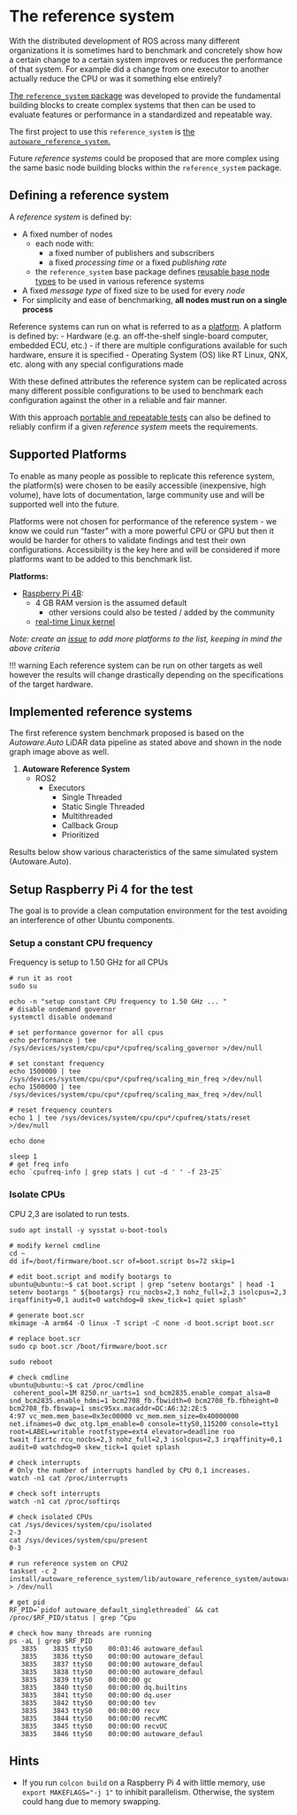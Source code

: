 # The reference system

With the distributed development of ROS across many different organizations it is sometimes hard to
benchmark and concretely show how a certain change to a certain system improves or
reduces the performance of that system.
For example did a change from one executor to another actually
reduce the CPU or was it something else entirely?

[The `reference_system` package](reference_system/README.md) was developed to provide the
fundamental building blocks to create complex systems that then can be used to
evaluate features or performance in a standardized and repeatable way.

The first project to use this `reference_system` is [the `autoware_reference_system`.](
autoware_reference_system/README.md)

Future _reference systems_ could be proposed that are more complex using the same
basic node building blocks within the `reference_system` package.

## Defining a reference system

A _reference system_ is defined by:

- A fixed number of nodes
    - each node with:
        - a fixed number of publishers and subscribers
        - a fixed _processing time_ or a fixed _publishing rate_
    - the `reference_system` base package defines [reusable base node types](
      reference_system/README.md#base-node-types) to be used in various reference systems
- A fixed _message type_ of fixed size to be used for every _node_
- For simplicity and ease of benchmarking, **all nodes must run on a single process**

Reference systems can run on what is referred to as a [platform](#supported-platforms).
A platform is defined by:
    - Hardware (e.g. an off-the-shelf single-board computer, embedded ECU, etc.)
        - if there are multiple configurations available for such hardware, ensure it is specified
    - Operating System (OS) like RT Linux, QNX, etc. along with any special configurations made

With these defined attributes the reference system can be replicated across many different possible
configurations to be used to benchmark each configuration against the other in a reliable and fair
manner.

With this approach [portable and repeatable tests](#testing) can also be defined to reliably confirm
if a given _reference system_ meets the requirements.

## Supported Platforms

To enable as many people as possible to replicate this reference system, the platform(s) were chosen
to be easily accessible (inexpensive, high volume), have lots of documentation,
large community use and will be supported well into the future.

Platforms were not chosen for performance of the reference system - we know we could run “faster”
with a more powerful CPU or GPU but then it would be harder for others to validate findings
and test their own configurations.
Accessibility is the key here and will be considered if
more platforms want to be added to this benchmark list.

**Platforms:**

- [Raspberry Pi 4B](https://www.raspberrypi.org/products/raspberry-pi-4-model-b/):
    - 4 GB RAM version is the assumed default
        - other versions could also be tested / added by the community
    - [real-time Linux kernel](https://github.com/ros-realtime/rt-kernel-docker-builder)

_Note: create an [issue](https://github.com/ros-realtime/reference-system-autoware/issues/)_
_to add more platforms to the list, keeping in mind the above criteria_

!!! warning
    Each reference system can be run on other targets as well
    however the results will change drastically depending on the
    specifications of the target hardware.

## Implemented reference systems

The first reference system benchmark proposed is based on the *Autoware.Auto* LiDAR data pipeline
as stated above and shown in the node graph image above as well.

1. **Autoware Reference System**
    - ROS2
        - Executors
            - Single Threaded
            - Static Single Threaded
            - Multithreaded
            - Callback Group
            - Prioritized

Results below show various characteristics of the same simulated system (Autoware.Auto).

## Setup Raspberry Pi 4 for the test

The goal is to provide a clean computation environment for the test
avoiding an interference of other Ubuntu components.

### Setup a constant CPU frequency

Frequency is setup to 1.50 GHz for all CPUs

```console
# run it as root
sudo su

echo -n "setup constant CPU frequency to 1.50 GHz ... "
# disable ondemand governor
systemctl disable ondemand

# set performance governor for all cpus
echo performance | tee /sys/devices/system/cpu/cpu*/cpufreq/scaling_governor >/dev/null

# set constant frequency
echo 1500000 | tee /sys/devices/system/cpu/cpu*/cpufreq/scaling_min_freq >/dev/null
echo 1500000 | tee /sys/devices/system/cpu/cpu*/cpufreq/scaling_max_freq >/dev/null

# reset frequency counters
echo 1 | tee /sys/devices/system/cpu/cpu*/cpufreq/stats/reset >/dev/null

echo done

sleep 1
# get freq info
echo `cpufreq-info | grep stats | cut -d ' ' -f 23-25`
```

### Isolate CPUs

CPU 2,3 are isolated to run tests.

```console
sudo apt install -y sysstat u-boot-tools
```

```console
# modify kernel cmdline
cd ~
dd if=/boot/firmware/boot.scr of=boot.script bs=72 skip=1

# edit boot.script and modify bootargs to
ubuntu@ubuntu:~$ cat boot.script | grep "setenv bootargs" | head -1
setenv bootargs " ${bootargs} rcu_nocbs=2,3 nohz_full=2,3 isolcpus=2,3 irqaffinity=0,1 audit=0 watchdog=0 skew_tick=1 quiet splash"

# generate boot.scr
mkimage -A arm64 -O linux -T script -C none -d boot.script boot.scr

# replace boot.scr
sudo cp boot.scr /boot/firmware/boot.scr

sudo reboot

# check cmdline
ubuntu@ubuntu:~$ cat /proc/cmdline
 coherent_pool=1M 8250.nr_uarts=1 snd_bcm2835.enable_compat_alsa=0 snd_bcm2835.enable_hdmi=1 bcm2708_fb.fbwidth=0 bcm2708_fb.fbheight=0 bcm2708_fb.fbswap=1 smsc95xx.macaddr=DC:A6:32:2E:5
4:97 vc_mem.mem_base=0x3ec00000 vc_mem.mem_size=0x40000000  net.ifnames=0 dwc_otg.lpm_enable=0 console=ttyS0,115200 console=tty1 root=LABEL=writable rootfstype=ext4 elevator=deadline roo
twait fixrtc rcu_nocbs=2,3 nohz_full=2,3 isolcpus=2,3 irqaffinity=0,1 audit=0 watchdog=0 skew_tick=1 quiet splash

# check interrupts
# Only the number of interrupts handled by CPU 0,1 increases.
watch -n1 cat /proc/interrupts

# check soft interrupts
watch -n1 cat /proc/softirqs

# check isolated CPUs
cat /sys/devices/system/cpu/isolated
2-3
cat /sys/devices/system/cpu/present
0-3

# run reference system on CPU2
taskset -c 2 install/autoware_reference_system/lib/autoware_reference_system/autoware_default_singlethreaded > /dev/null

# get pid
RF_PID=`pidof autoware_default_singlethreaded` && cat /proc/$RF_PID/status | grep ^Cpu

# check how many threads are running
ps -aL | grep $RF_PID
   3835    3835 ttyS0    00:03:46 autoware_defaul
   3835    3836 ttyS0    00:00:00 autoware_defaul
   3835    3837 ttyS0    00:00:00 autoware_defaul
   3835    3838 ttyS0    00:00:00 autoware_defaul
   3835    3839 ttyS0    00:00:00 gc
   3835    3840 ttyS0    00:00:00 dq.builtins
   3835    3841 ttyS0    00:00:00 dq.user
   3835    3842 ttyS0    00:00:00 tev
   3835    3843 ttyS0    00:00:00 recv
   3835    3844 ttyS0    00:00:00 recvMC
   3835    3845 ttyS0    00:00:00 recvUC
   3835    3846 ttyS0    00:00:00 autoware_defaul
```

## Hints

- If you run `colcon build` on a Raspberry Pi 4 with little memory, use `export MAKEFLAGS="-j 1"`
  to inhibit parallelism. Otherwise, the system could hang due to memory swapping.
